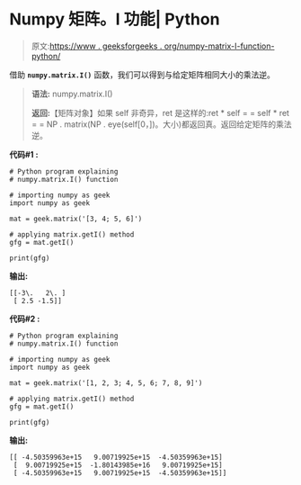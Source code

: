 # Numpy 矩阵。I 功能| Python

> 原文:[https://www . geeksforgeeks . org/numpy-matrix-I-function-python/](https://www.geeksforgeeks.org/numpy-matrix-i-function-python/)

借助 **`numpy.matrix.I()`** 函数，我们可以得到与给定矩阵相同大小的乘法逆。

> **语法:** numpy.matrix.I()
> 
> **返回:**【矩阵对象】如果 self 非奇异，ret 是这样的:ret * self = = self * ret = = NP . matrix(NP . eye(self[0，])。大小)都返回真。返回给定矩阵的乘法逆。

**代码#1 :**

```
# Python program explaining
# numpy.matrix.I() function

# importing numpy as geek 
import numpy as geek 

mat = geek.matrix('[3, 4; 5, 6]') 

# applying matrix.getI() method 
gfg = mat.getI() 

print(gfg)
```

**输出:**

```
[[-3\.   2\. ]
 [ 2.5 -1.5]]

```

**代码#2 :**

```
# Python program explaining
# numpy.matrix.I() function

# importing numpy as geek 
import numpy as geek 

mat = geek.matrix('[1, 2, 3; 4, 5, 6; 7, 8, 9]') 

# applying matrix.getI() method 
gfg = mat.getI() 

print(gfg)
```

**输出:**

```
[[ -4.50359963e+15   9.00719925e+15  -4.50359963e+15]
 [  9.00719925e+15  -1.80143985e+16   9.00719925e+15]
 [ -4.50359963e+15   9.00719925e+15  -4.50359963e+15]]

```